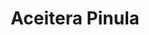 ---
title: "Aceitera Pinula"
url: /santa-catarina-pinula/aceitera-pinula/
shop: piezas de automóviles
---